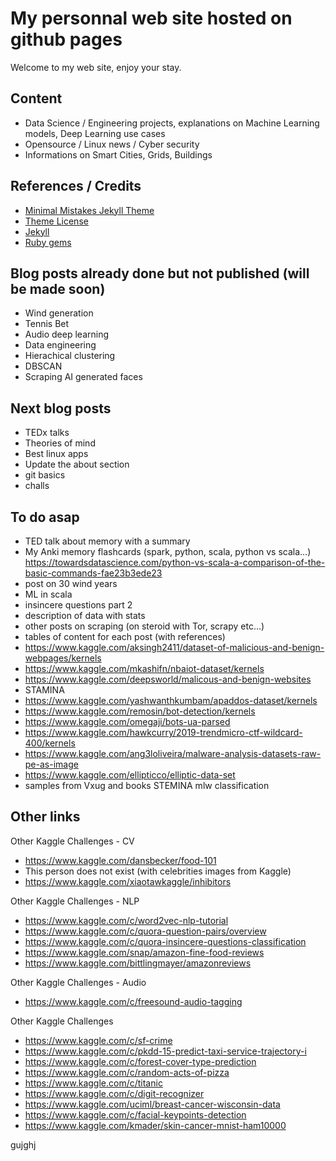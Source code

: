 
# My personnal web site hosted on github pages
Welcome to my web site, enjoy your stay.

## Content
* Data Science / Engineering projects, explanations on Machine Learning models, Deep Learning use cases
* Opensource / Linux news / Cyber security
* Informations on Smart Cities, Grids, Buildings

## References / Credits
* [Minimal Mistakes Jekyll Theme](https://mmistakes.github.io/minimal-mistakes/)
* [Theme License](https://raw.githubusercontent.com/mmistakes/minimal-mistakes/master/LICENSE.txt)
* [Jekyll](https://jekyllrb.com/)
* [Ruby gems](https://rubygems.org/gems/minimal-mistakes-jekyll)

## Blog posts already done but not published (will be made soon)

- Wind generation
- Tennis Bet
- Audio deep learning
- Data engineering
- Hierachical clustering
- DBSCAN
- Scraping AI generated faces


## Next blog posts

- TEDx talks
- Theories of mind
- Best linux apps
- Update the about section
- git basics
- challs

## To do asap
- TED talk about memory with a summary
- My Anki memory flashcards (spark, python, scala, python vs scala...) https://towardsdatascience.com/python-vs-scala-a-comparison-of-the-basic-commands-fae23b3ede23
- post on 30 wind years
- ML in scala
- insincere questions part 2
- description of data with stats
- other posts on scraping (on steroid with Tor, scrapy etc...)
- tables of content for each post (with references)
- https://www.kaggle.com/aksingh2411/dataset-of-malicious-and-benign-webpages/kernels
- https://www.kaggle.com/mkashifn/nbaiot-dataset/kernels
- https://www.kaggle.com/deepsworld/malicous-and-benign-websites
- STAMINA
- https://www.kaggle.com/yashwanthkumbam/apaddos-dataset/kernels
- https://www.kaggle.com/remosin/bot-detection/kernels
- https://www.kaggle.com/omegaji/bots-ua-parsed
- https://www.kaggle.com/hawkcurry/2019-trendmicro-ctf-wildcard-400/kernels
- https://www.kaggle.com/ang3loliveira/malware-analysis-datasets-raw-pe-as-image
- https://www.kaggle.com/ellipticco/elliptic-data-set
- samples from Vxug and books STEMINA mlw classification

## Other links 

Other Kaggle Challenges - CV
- https://www.kaggle.com/dansbecker/food-101
- This person does not exist (with celebrities images from Kaggle)
- https://www.kaggle.com/xiaotawkaggle/inhibitors

Other Kaggle Challenges - NLP
- https://www.kaggle.com/c/word2vec-nlp-tutorial
- https://www.kaggle.com/c/quora-question-pairs/overview
- https://www.kaggle.com/c/quora-insincere-questions-classification
- https://www.kaggle.com/snap/amazon-fine-food-reviews
- https://www.kaggle.com/bittlingmayer/amazonreviews

Other Kaggle Challenges - Audio
- https://www.kaggle.com/c/freesound-audio-tagging

Other Kaggle Challenges
- https://www.kaggle.com/c/sf-crime
- https://www.kaggle.com/c/pkdd-15-predict-taxi-service-trajectory-i
- https://www.kaggle.com/c/forest-cover-type-prediction
- https://www.kaggle.com/c/random-acts-of-pizza
- https://www.kaggle.com/c/titanic
- https://www.kaggle.com/c/digit-recognizer
- https://www.kaggle.com/uciml/breast-cancer-wisconsin-data
- https://www.kaggle.com/c/facial-keypoints-detection
- https://www.kaggle.com/kmader/skin-cancer-mnist-ham10000

gujghj
